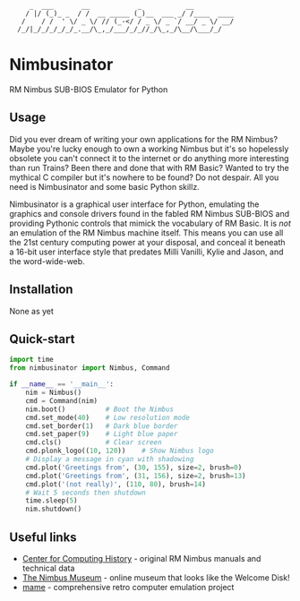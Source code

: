 ```
     _  ___       __            _           __          
    / |/ (_)_ _  / /  __ _____ (_)__  ___ _/ /____  ____
   /    / /  ' \/ _ \/ // (_-</ / _ \/ _ `/ __/ _ \/ __/
  /_/|_/_/_/_/_/_.__/\_,_/___/_/_//_/\_,_/\__/\___/_/   

```

# Nimbusinator

RM Nimbus SUB-BIOS Emulator for Python

## Usage

Did you ever dream of writing your own applications for the RM Nimbus?  Maybe you're lucky enough to own a working Nimbus but it's so hopelessly obsolete you can't connect it to the internet or do anything more interesting than run Trains?  Been there and done that with RM Basic?  Wanted to try the mythical C compiler but it's nowhere to be found?  Do not despair.  All you need is Nimbusinator and some basic Python skillz.

Nimbusinator is a graphical user interface for Python, emulating the graphics and console drivers found in the fabled RM Nimbus SUB-BIOS and providing Pythonic controls that mimick the vocabulary of RM Basic.  It is _not_ an emulation of the RM Nimbus machine itself.  This means you can use all the 21st century computing power at your disposal, and conceal it beneath a 16-bit user interface style that predates Milli Vanilli, Kylie and Jason, and the word-wide-web.

## Installation

None as yet

## Quick-start

```python
import time
from nimbusinator import Nimbus, Command

if __name__ == '__main__': 
    nim = Nimbus()
    cmd = Command(nim)
    nim.boot()          # Boot the Nimbus
    cmd.set_mode(40)    # Low resolution mode
    cmd.set_border(1)   # Dark blue border
    cmd.set_paper(9)    # Light blue paper
    cmd.cls()           # Clear screen
    cmd.plonk_logo((10, 120))    # Show Nimbus logo
    # Display a message in cyan with shadowing
    cmd.plot('Greetings from', (30, 155), size=2, brush=0)
    cmd.plot('Greetings from', (31, 156), size=2, brush=13)
    cmd.plot('(not really)', (110, 80), brush=14)
    # Wait 5 seconds then shutdown
    time.sleep(5)
    nim.shutdown()
```

## Useful links

- [Center for Computing History](http://www.computinghistory.org.uk/) - original RM Nimbus manuals and technical data
- [The Nimbus Museum](https://thenimbus.co.uk/) - online museum that looks like the Welcome Disk!
- [mame](https://www.mamedev.org/) - comprehensive retro computer emulation project